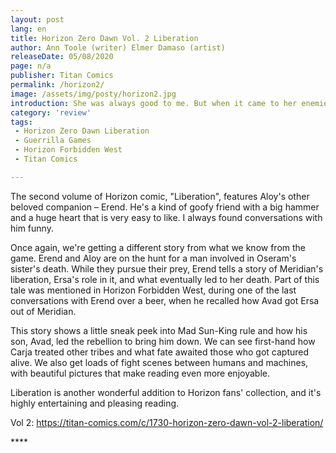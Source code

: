 ```yaml
---
layout: post
lang: en
title: Horizon Zero Dawn Vol. 2 Liberation
author: Ann Toole (writer) Elmer Damaso (artist)
releaseDate: 05/08/2020
page: n/a
publisher: Titan Comics
permalink: /horizon2/
image: /assets/img/posty/horizon2.jpg
introduction: She was always good to me. But when it came to her enemies, she was colder than steel.
category: 'review'
tags:
 - Horizon Zero Dawn Liberation
 - Guerrilla Games
 - Horizon Forbidden West
 - Titan Comics

---
```


  The second volume of Horizon comic, "Liberation", features Aloy's other beloved companion – Erend. He's a kind of goofy friend with a big hammer and a huge heart that is very easy to like. I always found conversations with him funny.

  Once again, we're getting a different story from what we know from the game. Erend and Aloy are on the hunt for a man involved in Oseram's sister's death. While they pursue their prey, Erend tells a story of Meridian's liberation, Ersa's role in it, and what eventually led to her death. Part of this tale was mentioned in Horizon Forbidden West, during one of the last conversations with Erend over a beer, when he recalled how Avad got Ersa out of Meridian.

  This story shows a little sneak peek into Mad Sun-King rule and how his son, Avad, led the rebellion to bring him down. We can see first-hand how Carja treated other tribes and what fate awaited those who got captured alive. We also get loads of fight scenes between humans and machines, with beautiful pictures that make reading even more enjoyable.

  Liberation is another wonderful addition to Horizon fans' collection, and it's highly entertaining and pleasing reading. 


  Vol 2: https://titan-comics.com/c/1730-horizon-zero-dawn-vol-2-liberation/

  \*\*\*\*
